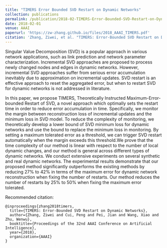 ```yaml
---
title: "TIMERS Error Bounded SVD Restart on Dynamic Networks"
collection: publications
permalink: /publication/2018-02-TIMERS-Error-Bounded-SVD-Restart-on-Dynamic-Networks
date: 2018-02-01
venue: AAAI
paperurl: 'https://zw-zhang.github.io/files/2018_AAAI_TIMERS.pdf'
citation: 'Zhang, Ziwei, et al. "TIMERS: Error-Bounded SVD Restart on Dynamic Networks." Proceedings of the 32nd AAAI Conference on Artificial Intelligence (2018).'
---
```


Singular Value Decomposition (SVD) is a popular approach
in various network applications, such as link prediction and
network parameter characterization. Incremental SVD approaches
are proposed to process newly changed nodes and edges
in dynamic networks. However, incremental SVD approaches
suffer from serious error accumulation inevitably due to
approximation on incremental updates. SVD restart is an effective
approach to reset the aggregated error, but when to restart
SVD for dynamic networks is not addressed in literature.
  
In this paper, we propose TIMERS, Theoretically Instructed
Maximum-Error-bounded Restart of SVD, a novel approach
which optimally sets the restart time in order to reduce error
accumulation in time. Specifically, we monitor the margin
between reconstruction loss of incremental updates and the
minimum loss in SVD model. To reduce the complexity of
monitoring, we theoretically develop a lower bound of SVD
minimum loss for dynamic networks and use the bound to replace
the minimum loss in monitoring. By setting a maximum
tolerated error as a threshold, we can trigger SVD restart automatically
when the margin exceeds this threshold.We prove
that the time complexity of our method is linear with respect
to the number of local dynamic changes, and our method is
general across different types of dynamic networks. We conduct
extensive experiments on several synthetic and real dynamic
networks. The experimental results demonstrate that our
proposed method significantly outperforms the existing methods
by reducing 27% to 42% in terms of the maximum error
for dynamic network reconstruction when fixing the number
of restarts. Our method reduces the number of restarts by 25%
to 50% when fixing the maximum error tolerated.

Recommended citation: 
```
@inproceedings{zhang2018timers,
  title={TIMERS: Error-Bounded SVD Restart on Dynamic Networks},
  author={Zhang, Ziwei and Cui, Peng and Pei, Jian and Wang, Xiao and Zhu, Wenwu},
  booktitle={Proceedings of the 32nd AAAI Conference on Artificial Intelligence},
  year={2018},
  organization={AAAI}
}
```